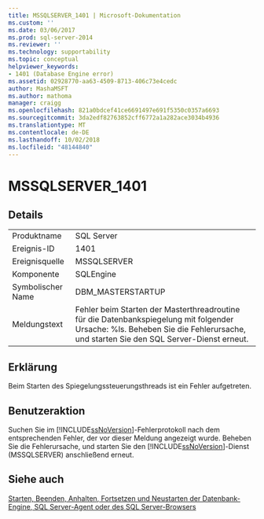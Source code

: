 ```yaml
---
title: MSSQLSERVER_1401 | Microsoft-Dokumentation
ms.custom: ''
ms.date: 03/06/2017
ms.prod: sql-server-2014
ms.reviewer: ''
ms.technology: supportability
ms.topic: conceptual
helpviewer_keywords:
- 1401 (Database Engine error)
ms.assetid: 02928770-aa63-4509-8713-406c73e4cedc
author: MashaMSFT
ms.author: mathoma
manager: craigg
ms.openlocfilehash: 821a0bdcef41ce6691497e691f5350c0357a6693
ms.sourcegitcommit: 3da2edf82763852cff6772a1a282ace3034b4936
ms.translationtype: MT
ms.contentlocale: de-DE
ms.lasthandoff: 10/02/2018
ms.locfileid: "48144840"
---
```

# <a name="mssqlserver1401"></a>MSSQLSERVER_1401
    
## <a name="details"></a>Details  
  
|||  
|-|-|  
|Produktname|SQL Server|  
|Ereignis-ID|1401|  
|Ereignisquelle|MSSQLSERVER|  
|Komponente|SQLEngine|  
|Symbolischer Name|DBM_MASTERSTARTUP|  
|Meldungstext|Fehler beim Starten der Masterthreadroutine für die Datenbankspiegelung mit folgender Ursache: %ls. Beheben Sie die Fehlerursache, und starten Sie den SQL Server-Dienst erneut.|  
  
## <a name="explanation"></a>Erklärung  
 Beim Starten des Spiegelungssteuerungsthreads ist ein Fehler aufgetreten.  
  
## <a name="user-action"></a>Benutzeraktion  
 Suchen Sie im [!INCLUDE[ssNoVersion](../../includes/ssnoversion-md.md)]-Fehlerprotokoll nach dem entsprechenden Fehler, der vor dieser Meldung angezeigt wurde. Beheben Sie die Fehlerursache, und starten Sie den [!INCLUDE[ssNoVersion](../../includes/ssnoversion-md.md)]-Dienst (MSSQLSERVER) anschließend erneut.  
  
## <a name="see-also"></a>Siehe auch  
 [Starten, Beenden, Anhalten, Fortsetzen und Neustarten der Datenbank-Engine, SQL Server-Agent oder des SQL Server-Browsers](../../database-engine/configure-windows/start-stop-pause-resume-restart-sql-server-services.md)  
  
  
